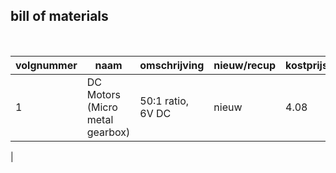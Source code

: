 ## bill of materials
<br />

|volgnummer|naam|omschrijving|nieuw/recup|kostprijs/stuk|aantal|subtotaal|
|----------|----|------------|-----------|---------|------|---------|
|1|DC Motors (Micro metal gearbox)   |50:1 ratio, 6V DC                                   |nieuw                   |4.08          |2     |4.08     |
|
